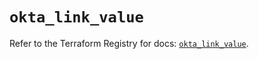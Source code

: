 # `okta_link_value`

Refer to the Terraform Registry for docs: [`okta_link_value`](https://registry.terraform.io/providers/okta/okta/4.8.0/docs/resources/link_value).
